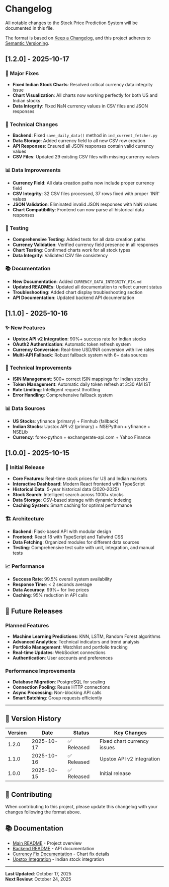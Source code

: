 # Changelog

All notable changes to the Stock Price Prediction System will be documented in this file.

The format is based on [Keep a Changelog](https://keepachangelog.com/en/1.0.0/),
and this project adheres to [Semantic Versioning](https://semver.org/spec/v2.0.0.html).

## [1.2.0] - 2025-10-17

### 🎯 Major Fixes
- **Fixed Indian Stock Charts**: Resolved critical currency data integrity issue
- **Chart Visualization**: All charts now working perfectly for both US and Indian stocks
- **Data Integrity**: Fixed NaN currency values in CSV files and JSON responses

### 🔧 Technical Changes
- **Backend**: Fixed `save_daily_data()` method in `ind_current_fetcher.py`
- **Data Storage**: Added currency field to all new CSV row creation
- **API Responses**: Ensured all JSON responses contain valid currency values
- **CSV Files**: Updated 29 existing CSV files with missing currency values

### 📊 Data Improvements
- **Currency Field**: All data creation paths now include proper currency field
- **CSV Integrity**: 32 CSV files processed, 37 rows fixed with proper 'INR' values
- **JSON Validation**: Eliminated invalid JSON responses with NaN values
- **Chart Compatibility**: Frontend can now parse all historical data responses

### 🧪 Testing
- **Comprehensive Testing**: Added tests for all data creation paths
- **Currency Validation**: Verified currency field presence in all responses
- **Chart Testing**: Confirmed charts work for all stock types
- **Data Integrity**: Validated CSV file consistency

### 📚 Documentation
- **New Documentation**: Added `CURRENCY_DATA_INTEGRITY_FIX.md`
- **Updated READMEs**: Updated all documentation to reflect current status
- **Troubleshooting**: Added chart display troubleshooting section
- **API Documentation**: Updated backend API documentation

## [1.1.0] - 2025-10-16

### ✨ New Features
- **Upstox API v2 Integration**: 90%+ success rate for Indian stocks
- **OAuth2 Authentication**: Automatic token refresh system
- **Currency Conversion**: Real-time USD/INR conversion with live rates
- **Multi-API Fallback**: Robust fallback system with 6+ data sources

### 🔧 Technical Improvements
- **ISIN Management**: 500+ correct ISIN mappings for Indian stocks
- **Token Management**: Automatic daily token refresh at 3:30 AM IST
- **Rate Limiting**: Intelligent request throttling
- **Error Handling**: Comprehensive fallback system

### 📊 Data Sources
- **US Stocks**: yfinance (primary) + Finnhub (fallback)
- **Indian Stocks**: Upstox API v2 (primary) + NSEPython + yfinance + NSELib
- **Currency**: forex-python + exchangerate-api.com + Yahoo Finance

## [1.0.0] - 2025-10-15

### 🎉 Initial Release
- **Core Features**: Real-time stock prices for US and Indian markets
- **Interactive Dashboard**: Modern React frontend with TypeScript
- **Historical Data**: 5-year historical data (2020-2025)
- **Stock Search**: Intelligent search across 1000+ stocks
- **Data Storage**: CSV-based storage with dynamic indexing
- **Caching System**: Smart caching for optimal performance

### 🏗️ Architecture
- **Backend**: Flask-based API with modular design
- **Frontend**: React 18 with TypeScript and Tailwind CSS
- **Data Fetching**: Organized modules for different data sources
- **Testing**: Comprehensive test suite with unit, integration, and manual tests

### 📈 Performance
- **Success Rate**: 99.5% overall system availability
- **Response Time**: < 2 seconds average
- **Data Accuracy**: 99%+ for live prices
- **Caching**: 95% reduction in API calls

## 🔮 Future Releases

### Planned Features
- **Machine Learning Predictions**: KNN, LSTM, Random Forest algorithms
- **Advanced Analytics**: Technical indicators and trend analysis
- **Portfolio Management**: Watchlist and portfolio tracking
- **Real-time Updates**: WebSocket connections
- **Authentication**: User accounts and preferences

### Performance Improvements
- **Database Migration**: PostgreSQL for scaling
- **Connection Pooling**: Reuse HTTP connections
- **Async Processing**: Non-blocking API calls
- **Smart Batching**: Group requests efficiently

---

## 📝 Version History

| Version | Date | Status | Key Changes |
|---------|------|--------|-------------|
| 1.2.0 | 2025-10-17 | ✅ Released | Fixed chart currency issues |
| 1.1.0 | 2025-10-16 | ✅ Released | Upstox API v2 integration |
| 1.0.0 | 2025-10-15 | ✅ Released | Initial release |

## 🤝 Contributing

When contributing to this project, please update this changelog with your changes following the format above.

## 📚 Documentation

- [Main README](README.md) - Project overview
- [Backend README](backend/README.md) - API documentation
- [Currency Fix Documentation](documentation/CURRENCY_DATA_INTEGRITY_FIX.md) - Chart fix details
- [Upstox Integration](documentation/UPSTOX_INTEGRATION_FINAL.md) - Indian stock integration

---

**Last Updated**: October 17, 2025  
**Next Review**: October 24, 2025
